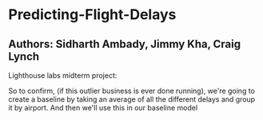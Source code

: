 # Predicting-Flight-Delays
## Authors: Sidharth Ambady, Jimmy Kha, Craig Lynch
Lighthouse labs midterm project:

So to confirm, (if this outlier business is ever done running), we're going to create a baseline by taking an average of all the different delays and group it by airport. And then we'll use this in our baseline model

